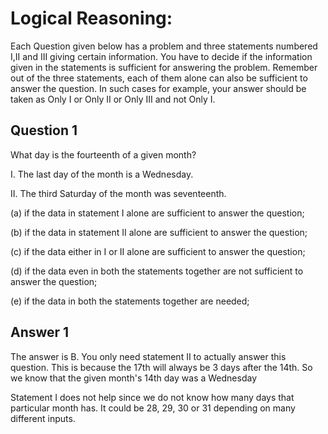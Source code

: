 # Logical Reasoning:

Each Question given below has a problem and three statements numbered I,II and III giving certain information. You have to decide if the information given in the statements is sufficient for answering the problem. Remember out of the three statements, each of them alone can also be sufficient to answer the question. In such cases for example, your answer should be taken as Only I or Only II or Only III and not Only I.

## Question 1

What day is the fourteenth of a given month?

I. The last day of the month is a Wednesday.

II. The third Saturday of the month was seventeenth.


(a) if the data in statement I alone are sufficient to answer the question;

(b) if the data in statement II alone are sufficient to answer the question;

(c) if the data either in I or II alone are sufficient to answer the question;

(d) if the data even in both the statements together are not sufficient to answer the question;

(e) if the data in both the statements together are needed;


## Answer 1

The answer is B. You only need statement II to actually answer this question. This is because the 17th 
will always be 3 days after the 14th. So we know that the given month's 14th day was a Wednesday

Statement I does not help since we do not know how many days that particular month has. It could be 28, 29, 30 or 31 depending on many different inputs.